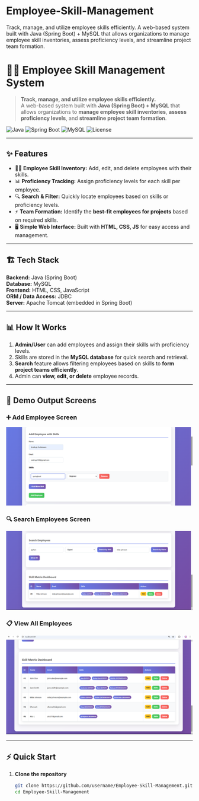 # Employee-Skill-Management
Track, manage, and utilize employee skills efficiently. A web-based system built with Java (Spring Boot) + MySQL that allows organizations to manage employee skill inventories, assess proficiency levels, and streamline project team formation.

# 👨‍💻 Employee Skill Management System

> **Track, manage, and utilize employee skills efficiently.**  
> A web-based system built with **Java (Spring Boot) + MySQL** that allows organizations to **manage employee skill inventories**, **assess proficiency levels**, and **streamline project team formation**.

![Java](https://img.shields.io/badge/Java-17-orange)
![Spring Boot](https://img.shields.io/badge/Spring%20Boot-3.x-green)
![MySQL](https://img.shields.io/badge/Database-MySQL-blue)
![License](https://img.shields.io/badge/License-MIT-yellow)

---

## ✨ Features

- 👨‍💼 **Employee Skill Inventory:** Add, edit, and delete employees with their skills.  
- 📊 **Proficiency Tracking:** Assign proficiency levels for each skill per employee.  
- 🔍 **Search & Filter:** Quickly locate employees based on skills or proficiency levels.  
- ⚡ **Team Formation:** Identify the **best-fit employees for projects** based on required skills.  
- 🖥️ **Simple Web Interface:** Built with **HTML, CSS, JS** for easy access and management.

---

## 🏗️ Tech Stack

**Backend:** Java (Spring Boot)  
**Database:** MySQL  
**Frontend:** HTML, CSS, JavaScript  
**ORM / Data Access:** JDBC   
**Server:** Apache Tomcat (embedded in Spring Boot)

---

## 📊 How It Works

1. **Admin/User** can add employees and assign their skills with proficiency levels.  
2. Skills are stored in the **MySQL database** for quick search and retrieval.  
3. **Search** feature allows filtering employees based on skills to **form project teams efficiently**.  
4. Admin can **view, edit, or delete** employee records.

---

## 🚀 Demo Output Screens

### ➕ Add Employee Screen
![Add Employee](images/addEmployees.png)

### 🔍 Search Employees Screen
![Search Employee](images/searchEmployees.png)

### 📋 View All Employees
![View Employee](images/viewEmployees.png)

---

## ⚡ Quick Start

1. **Clone the repository**
   ```bash
   git clone https://github.com/username/Employee-Skill-Management.git
   cd Employee-Skill-Management


